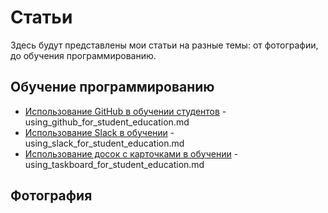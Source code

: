# Статьи

Здесь будут представлены мои статьи на разные темы: от фотографии, до обучения программированию.

## Обучение программированию
- [Использование GitHub в обучении студентов](./using_github_for_student_education.md) - using_github_for_student_education.md
- [Использование Slack в обучении](./using_slack_for_student_education.md) - using_slack_for_student_education.md
- [Использование досок с карточками в обучении](./using_taskboard_for_student_education.md) - using_taskboard_for_student_education.md

## Фотография